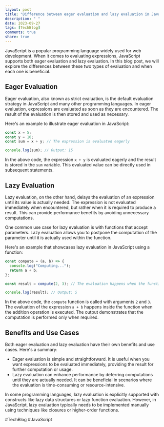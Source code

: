 ```yaml
---
layout: post
title: "Difference between eager evaluation and lazy evaluation in JavaScript"
description: " "
date: 2023-09-27
tags: [TechBlog]
comments: true
share: true
---
```


JavaScript is a popular programming language widely used for web development. When it comes to evaluating expressions, JavaScript supports both eager evaluation and lazy evaluation. In this blog post, we will explore the differences between these two types of evaluation and when each one is beneficial.

## Eager Evaluation

Eager evaluation, also known as strict evaluation, is the default evaluation strategy in JavaScript and many other programming languages. In eager evaluation, expressions are evaluated as soon as they are encountered. The result of the evaluation is then stored and used as necessary.

Here's an example to illustrate eager evaluation in JavaScript:

```javascript
const x = 5;
const y = 10;
const sum = x + y; // The expression is evaluated eagerly

console.log(sum); // Output: 15
```

In the above code, the expression `x + y` is evaluated eagerly and the result is stored in the `sum` variable. This evaluated value can be directly used in subsequent statements.

## Lazy Evaluation

Lazy evaluation, on the other hand, delays the evaluation of an expression until its value is actually needed. The expression is not evaluated immediately when encountered, but rather when it is required to produce a result. This can provide performance benefits by avoiding unnecessary computations.

One common use case for lazy evaluation is with functions that accept parameters. Lazy evaluation allows you to postpone the computation of the parameter until it is actually used within the function.

Here's an example that showcases lazy evaluation in JavaScript using a function:

```javascript
const compute = (a, b) => {
  console.log("Computing...");
  return a + b;
};

const result = compute(2, 3); // The evaluation happens when the function is called

console.log(result); // Output: 5
```

In the above code, the `compute` function is called with arguments `2` and `3`. The evaluation of the expression `a + b` happens inside the function when the addition operation is executed. The output demonstrates that the computation is performed only when required.

## Benefits and Use Cases

Both eager evaluation and lazy evaluation have their own benefits and use cases. Here's a summary:

- Eager evaluation is simple and straightforward. It is useful when you want expressions to be evaluated immediately, providing the result for further computation or usage.
- Lazy evaluation can enhance performance by deferring computations until they are actually needed. It can be beneficial in scenarios where the evaluation is time-consuming or resource-intensive.

In some programming languages, lazy evaluation is explicitly supported with constructs like lazy data structures or lazy function evaluation. However, in JavaScript, lazy evaluation typically needs to be implemented manually using techniques like closures or higher-order functions.

#TechBlog #JavaScript